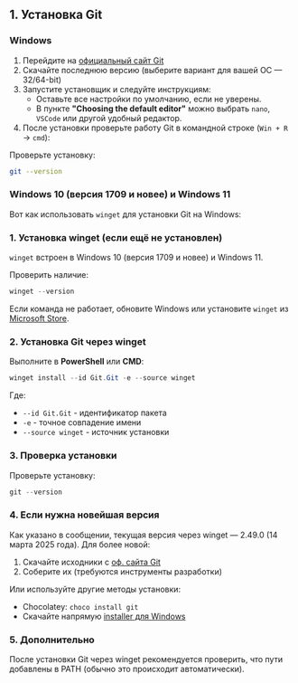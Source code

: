 ## **1. Установка Git**  

### **Windows**

1. Перейдите на [официальный сайт Git](https://git-scm.com/)  
2. Скачайте последнюю версию (выберите вариант для вашей ОС — 32/64-bit)  
3. Запустите установщик и следуйте инструкциям:  
   - Оставьте все настройки по умолчанию, если не уверены.  
   - В пункте **"Choosing the default editor"** можно выбрать `nano`, `VSCode` или другой удобный редактор.  
4. После установки проверьте работу Git в командной строке (`Win + R` → `cmd`):

Проверьте установку:

```bash
git --version
```


### **Windows 10 (версия 1709 и новее) и Windows 11**

Вот как использовать `winget` для установки Git на Windows:

### 1. Установка winget (если ещё не установлен)
   
`winget` встроен в Windows 10 (версия 1709 и новее) и Windows 11.

Проверить наличие:

```powershell
winget --version
```

Если команда не работает, обновите Windows или установите `winget` из [Microsoft Store](https://aka.ms/getwinget).

### 2. Установка Git через winget

Выполните в **PowerShell** или **CMD**:

```powershell
winget install --id Git.Git -e --source winget
```

Где:
- `--id Git.Git` - идентификатор пакета
- `-e` - точное совпадение имени
- `--source winget` - источник установки

### 3. Проверка установки

Проверьте установку:

```powershell
git --version
```

### 4. Если нужна новейшая версия

Как указано в сообщении, текущая версия через winget — 2.49.0 (14 марта 2025 года). Для более новой:
1. Скачайте исходники с [оф. сайта Git](https://git-scm.com/)
2. Соберите их (требуются инструменты разработки)

Или используйте другие методы установки:
- Chocolatey: `choco install git`
- Скачайте напрямую [installer для Windows](https://git-scm.com/download/win)

### 5. Дополнительно

После установки Git через winget рекомендуется проверить, что пути добавлены в PATH (обычно это происходит автоматически).
